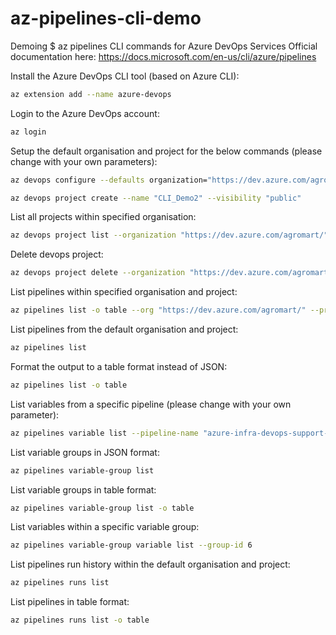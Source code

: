 # az-pipelines-cli-demo
Demoing $ az pipelines CLI commands for Azure DevOps Services
Official documentation here: https://docs.microsoft.com/en-us/cli/azure/pipelines

Install the Azure DevOps CLI tool (based on Azure CLI):
```bash
az extension add --name azure-devops
```
Login to the Azure DevOps account:
```bash
az login
```
Setup the default organisation and project for the below commands (please change with your own parameters):
```bash
az devops configure --defaults organization="https://dev.azure.com/agromart/" project="AzureDevOps_Workshop"

az devops project create --name "CLI_Demo2" --visibility "public"

```
List all projects within specified organisation:
```bash
az devops project list --organization "https://dev.azure.com/agromart/" -o table
```
Delete devops project: 
```bash
az devops project delete --organization "https://dev.azure.com/agromart/" --id <project id gotten from list projects command> --yes
```
List pipelines within specified organisation and project:
```bash
az pipelines list -o table --org "https://dev.azure.com/agromart/" --project "AzureDevOps_Workshop"
```
List pipelines from the default organisation and project:
```bash
az pipelines list
```
Format the output to a table format instead of JSON: 
```bash
az pipelines list -o table
```
List variables from a specific pipeline (please change with your own parameter):
```bash
az pipelines variable list --pipeline-name "azure-infra-devops-support-community.terraform-migration"
```
List variable groups in JSON format:
```bash
az pipelines variable-group list 
```
List variable groups in table format:
```bash
az pipelines variable-group list -o table
```
List variables within a specific variable group: 
```bash
az pipelines variable-group variable list --group-id 6
```
List pipelines run history within the default organisation and project:
```bash
az pipelines runs list
```
List pipelines in table format:
```bash
az pipelines runs list -o table
```
